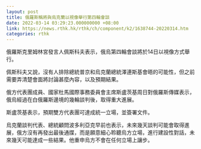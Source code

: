 ```yaml
---
layout: post
title: 俄羅斯稱將與烏克蘭以視像舉行第四輪會談
date: 2022-03-14 03:29:23.000000000 +08:00
link: https://news.rthk.hk/rthk/ch/component/k2/1638744-20220314.htm
categories: rthk
---
```


俄羅斯克里姆林宮發言人佩斯科夫表示，俄烏第四輪會談將於14日以視像方式舉行。

佩斯科夫又說，沒有人排除總統普京和烏克蘭總統澤連斯基會晤的可能性，但之前需要弄清楚會面將討論甚麼內容，以及預期結果。

俄方代表團成員、國家杜馬國際事務委員會主席斯盧茨基周日對俄羅斯傳媒表示，俄烏經過在白俄羅斯邊境的幾輪談判後，取得重大進展。 

斯盧茨基表示，預期雙方代表團可達成統一立場，並簽署文件。

烏克蘭談判代表、總統顧問波多利亞克早前也表示，未來幾天談判可能會取得進展，俄方沒有再發出最後通牒，而是願意細心聆聽烏方立場，進行建設性對話，未來幾天可能達成一些結果。他重申烏方不會在任何立場上讓步。
